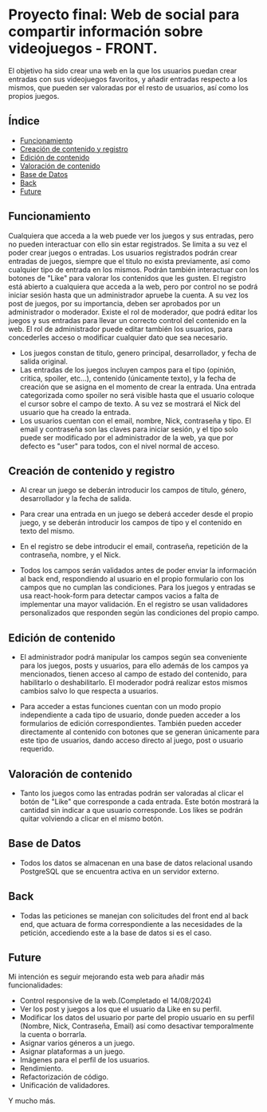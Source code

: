 # Proyecto final: Web de social para compartir información sobre videojuegos - FRONT.

El objetivo ha sido crear una web en la que los usuarios puedan crear entradas con sus videojuegos favoritos, y añadir entradas respecto a los mismos, que pueden ser valoradas por el resto de usuarios, así como los propios juegos. 

## Índice

  - [Funcionamiento](#funcionamiento)
  - [Creación de contenido y registro](#creación_de_contenido_y_registro)
  - [Edición de contenido](#edición_de_contenido)
  - [Valoración de contenido](#valoración_de_contenido)
  - [Base de Datos](#base_de_datos)
  - [Back](#back)
  - [Future](#future)

## Funcionamiento

Cualquiera que acceda a la web puede ver los juegos y sus entradas, pero no pueden interactuar con ello sin estar registrados. Se limita a su vez el poder crear juegos o entradas.
Los usuarios registrados podrán crear entradas de juegos, siempre que el titulo no exista previamente, así como cualquier tipo de entrada en los mismos. Podrán también interactuar con los botones de "Like" para valorar los contenidos que les gusten.
El registro está abierto a cualquiera que acceda a la web, pero por control no se podrá iniciar sesión hasta que un administrador apruebe la cuenta. A su vez los post de juegos, por su importancia, deben ser aprobados por un administrador o moderador.
Existe el rol de moderador, que podrá editar los juegos y sus entradas para llevar un correcto control del contenido en la web.
El rol de administrador puede editar también los usuarios, para concederles acceso o modificar cualquier dato que sea necesario.

- Los juegos constan de titulo, genero principal, desarrollador, y fecha de salida original.
- Las entradas de los juegos incluyen campos para el tipo (opinión, critica, spoiler, etc...), contenido (únicamente texto), y la fecha de creación que se asigna en el momento de crear la entrada. Una entrada categorizada como spoiler no será visible hasta que el usuario coloque el cursor sobre el campo de texto. A su vez se mostrará el Nick del usuario que ha creado la entrada.
- Los usuarios cuentan con el email, nombre, Nick, contraseña y tipo. El email y contraseña son las claves para iniciar sesión, y el tipo solo puede ser modificado por el administrador de la web, ya que por defecto es "user" para todos, con el nivel normal de acceso.

## Creación de contenido y registro

- Al crear un juego se deberán introducir los campos de titulo, género, desarrollador y la fecha de salida. 
- Para crear una entrada en un juego se deberá acceder desde el propio juego, y se deberán introducir los campos de tipo y el contenido en texto del mismo. 
- En el registro se debe introducir el email, contraseña, repetición de la contraseña, nombre, y el Nick.

- Todos los campos serán validados antes de poder enviar la información al back end, respondiendo al usuario en el propio formulario con los campos que no cumplan las condiciones. Para los juegos y entradas se usa react-hook-form para detectar campos vacios a falta de implementar una mayor validación. En el registro se usan validadores personalizados que responden según las condiciones del propio campo.

## Edición de contenido

- El administrador podrá manipular los campos según sea conveniente para los juegos, posts y usuarios, para ello además de los campos ya mencionados, tienen acceso al campo de estado del contenido, para habilitarlo o deshabilitarlo. El moderador podrá realizar estos mismos cambios salvo lo que respecta a usuarios.

- Para acceder a estas funciones cuentan con un modo propio independiente a cada tipo de usuario, donde pueden acceder a los formularios de edición correspondientes. También pueden acceder directamente al contenido con botones que se generan únicamente para este tipo de usuarios, dando acceso directo al juego, post o usuario requerido.

## Valoración de contenido

- Tanto los juegos como las entradas podrán ser valoradas al clicar el botón de "Like" que corresponde a cada entrada. Este botón mostrará la cantidad sin indicar a que usuario corresponde. Los likes se podrán quitar volviendo a clicar en el mismo botón.

## Base de Datos

- Todos los datos se almacenan en una base de datos relacional usando PostgreSQL que se encuentra activa en un servidor externo.

## Back

- Todas las peticiones se manejan con solicitudes del front end al back end, que actuara de forma correspondiente a las necesidades de la petición, accediendo este a la base de datos si es el caso.

## Future

Mi intención es seguir mejorando esta web para añadir más funcionalidades:
- Control responsive de la web.(Completado el 14/08/2024)
- Ver los post y juegos a los que el usuario da Like en su perfil.
- Modificar los datos del usuario por parte del propio usuario en su perfil (Nombre, Nick, Contraseña, Email) así como desactivar temporalmente la cuenta o borrarla.
- Asignar varios géneros a un juego.
- Asignar plataformas a un juego.
- Imágenes para el perfil de los usuarios.
- Rendimiento.
- Refactorización de código.
- Unificación de validadores.

Y mucho más.
